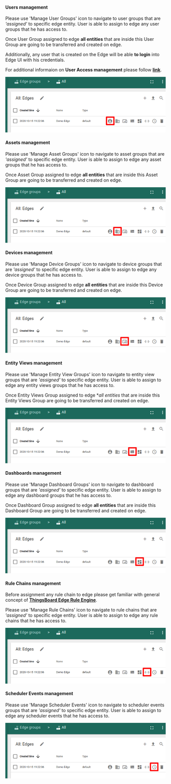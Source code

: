 #### Users management

Please use 'Manage User Groups' icon to navigate to user groups that are *'assigned'* to specific edge entity.
User is able to assign to edge any user groups that he has access to.

Once User Group assigned to edge **all entities** that are inside this User Group are going to be transferred and created on edge.

Additionally, any user that is created on the Edge will be able **to login** into Edge UI with his credentials. 

For additional informaion on **User Access management** please follow [**link**](/docs/thingsboard-edge/features/user-access/).

![image](/images/thingsboard-edge/sync/pe-manage-users.png)


#### Assets management

Please use 'Manage Asset Groups' icon to navigate to asset groups that are *'assigned'* to specific edge entity.
User is able to assign to edge any asset groups that he has access to.

Once Asset Group assigned to edge **all entities** that are inside this Asset Group are going to be transferred and created on edge. 

![image](/images/thingsboard-edge/sync/pe-manage-assets.png)

#### Devices management

Please use 'Manage Device Groups' icon to navigate to device groups that are *'assigned'* to specific edge entity.
User is able to assign to edge any device groups that he has access to.

Once Device Group assigned to edge **all entities** that are inside this Device Group are going to be transferred and created on edge. 

![image](/images/thingsboard-edge/sync/pe-manage-devices.png)

#### Entity Views management

Please use 'Manage Entity View Groups' icon to navigate to entity view groups that are *'assigned'* to specific edge entity.
User is able to assign to edge any  entity views groups that he has access to.

Once Entity Views Group assigned to edge **all entities* that are inside this Entity Views Group are going to be transferred and created on edge. 

![image](/images/thingsboard-edge/sync/pe-manage-entity-views.png)

#### Dashboards management

Please use 'Manage Dashboard Groups' icon to navigate to dashboard groups that are *'assigned'* to specific edge entity.
User is able to assign to edge any dashboard groups that he has access to.

Once Dashboard Group assigned to edge **all entities** that are inside this Dashboard Group are going to be transferred and created on edge. 

![image](/images/thingsboard-edge/sync/pe-manage-dashboards.png)

#### Rule Chains management

Before assignment any rule chain to edge please get familiar with general concept of [**ThingsBoard Edge Rule Engine**](/docs/thingsboard-edge/features/edge-rule-engine/).

Please use 'Manage Rule Chains' icon to navigate to rule chains that are *'assigned'* to specific edge entity.
User is able to assign to edge any rule chains that he has access to.

![image](/images/thingsboard-edge/sync/pe-manage-rulechains.png)

#### Scheduler Events management

Please use 'Manage Scheduler Events' icon to navigate to scheduler events groups that are *'assigned'* to specific edge entity.
User is able to assign to edge any scheduler events that he has access to.

![image](/images/thingsboard-edge/sync/pe-manage-scheduler-events.png)
